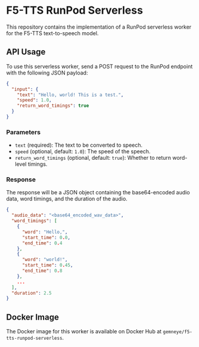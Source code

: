 # F5-TTS RunPod Serverless

This repository contains the implementation of a RunPod serverless worker for the F5-TTS text-to-speech model.

## API Usage

To use this serverless worker, send a POST request to the RunPod endpoint with the following JSON payload:

```json
{
  "input": {
    "text": "Hello, world! This is a test.",
    "speed": 1.0,
    "return_word_timings": true
  }
}
```

### Parameters

- `text` (required): The text to be converted to speech.
- `speed` (optional, default: `1.0`): The speed of the speech.
- `return_word_timings` (optional, default: `true`): Whether to return word-level timings.

### Response

The response will be a JSON object containing the base64-encoded audio data, word timings, and the duration of the audio.

```json
{
  "audio_data": "<base64_encoded_wav_data>",
  "word_timings": [
    {
      "word": "Hello,",
      "start_time": 0.0,
      "end_time": 0.4
    },
    {
      "word": "world!",
      "start_time": 0.45,
      "end_time": 0.8
    },
    ...
  ],
  "duration": 2.5
}
```

## Docker Image

The Docker image for this worker is available on Docker Hub at `gemneye/f5-tts-runpod-serverless`.
